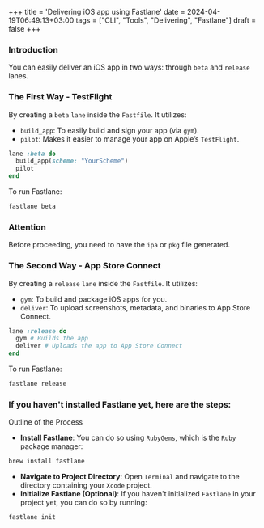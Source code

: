 +++
title = 'Delivering iOS app using Fastlane'
date = 2024-04-19T06:49:13+03:00
tags = ["CLI", "Tools", "Delivering", "Fastlane"]
draft = false
+++

### Introduction
You can easily deliver an iOS app in two ways: through `beta` and `release` lanes.

### The First Way - TestFlight
By creating a `beta` `lane` inside the `Fastfile`. It utilizes:

- `build_app`: To easily build and sign your app (via `gym`).
- `pilot`: Makes it easier to manage your app on Apple’s `TestFlight`.

``` ruby
lane :beta do
  build_app(scheme: "YourScheme")
  pilot
end
```

To run Fastlane:
``` bash
fastlane beta
```

### Attention
Before proceeding, you need to have the `ipa` or `pkg` file generated.

### The Second Way - App Store Connect
By creating a `release` `lane` inside the `Fastfile`. It utilizes:

- `gym`: To build and package iOS apps for you.
- `deliver`: To upload screenshots, metadata, and binaries to App Store Connect.

``` ruby
lane :release do
  gym # Builds the app
  deliver # Uploads the app to App Store Connect
end
``` 

To run Fastlane:
``` bash
fastlane release
```

### If you haven't installed Fastlane yet, here are the steps:

Outline of the Process
- **Install Fastlane**: You can do so using `RubyGems`, which is the `Ruby` package manager:
``` bash
brew install fastlane
```
- **Navigate to Project Directory**: Open `Terminal` and navigate to the directory containing your `Xcode` project.
- **Initialize Fastlane (Optional)**: If you haven't initialized `Fastlane` in your project yet, you can do so by running:
``` bash
fastlane init
```